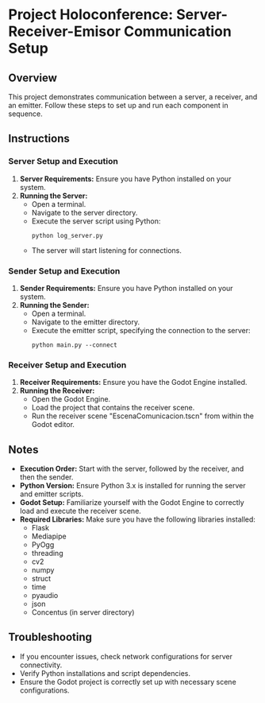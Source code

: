 # Project Holoconference: Server-Receiver-Emisor Communication Setup

## Overview
This project demonstrates communication between a server, a receiver, and an emitter. Follow these steps to set up and run each component in sequence.

## Instructions

### Server Setup and Execution
1. **Server Requirements:** Ensure you have Python installed on your system.
2. **Running the Server:**
   - Open a terminal.
   - Navigate to the server directory.
   - Execute the server script using Python:
     ```
     python log_server.py
     ```
   - The server will start listening for connections.

### Sender Setup and Execution
1. **Sender Requirements:** Ensure you have Python installed on your system.
2. **Running the Sender:**
   - Open a terminal.
   - Navigate to the emitter directory.
   - Execute the emitter script, specifying the connection to the server:
     ```
     python main.py --connect
     ```

### Receiver Setup and Execution
1. **Receiver Requirements:** Ensure you have the Godot Engine installed.
2. **Running the Receiver:**
   - Open the Godot Engine.
   - Load the project that contains the receiver scene.
   - Run the receiver scene "EscenaComunicacion.tscn" from within the Godot editor.

## Notes
- **Execution Order:** Start with the server, followed by the receiver, and then the sender.
- **Python Version:** Ensure Python 3.x is installed for running the server and emitter scripts.
- **Godot Setup:** Familiarize yourself with the Godot Engine to correctly load and execute the receiver scene.
- **Required Libraries:** Make sure you have the following libraries installed:
  - Flask
  - Mediapipe
  - PyOgg
  - threading
  - cv2
  - numpy
  - struct
  - time
  - pyaudio
  - json
  - Concentus (in server directory)

## Troubleshooting
- If you encounter issues, check network configurations for server connectivity.
- Verify Python installations and script dependencies.
- Ensure the Godot project is correctly set up with necessary scene configurations.


